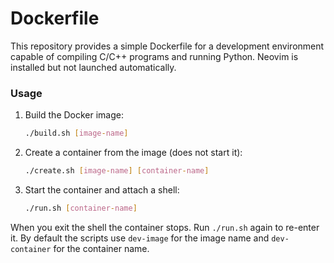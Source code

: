 # Dockerfile
This repository provides a simple Dockerfile for a development
environment capable of compiling C/C++ programs and running Python.
Neovim is installed but not launched automatically.

### Usage

1. Build the Docker image:

   ```bash
   ./build.sh [image-name]
   ```

2. Create a container from the image (does not start it):

   ```bash
   ./create.sh [image-name] [container-name]
   ```

3. Start the container and attach a shell:

   ```bash
   ./run.sh [container-name]
   ```

When you exit the shell the container stops. Run `./run.sh` again to
re-enter it. By default the scripts use `dev-image` for the image
name and `dev-container` for the container name.
